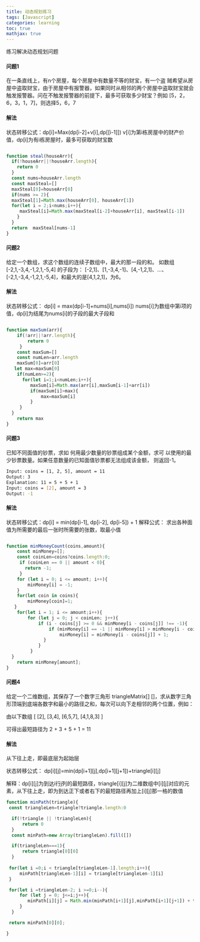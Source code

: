```yaml
---
title: 动态规划练习
tags: [Javascript]
categories: learning
toc: true
mathjax: true
---
```


练习解决动态规划问题

 <!-- more -->

#### 问题1

在一条直线上，有n个房屋，每个房屋中有数量不等的财宝，有一个盗 贼希望从房屋中盗取财宝，由于房屋中有报警器，如果同时从相邻的两个房屋中盗取财宝就会触发报警器。问在不触发报警器的前提下，最多可获取多少财宝？例如 [5，2，6，3，1，7]，则选择5，6，7


#### 解法

状态转移公式：dp[i]=Max(dp[i-2]+v[i],dp[[i-1]])
v[i]为第i栋房屋中的财产价值，dp[i]为有i栋房屋时，最多可获取的财宝数

``` js

function steal(houseArr){
  if(!houseArr||!houseArr.length){
    return 0
  }
  const nums=houseArr.length
  const maxSteal=[]
  maxSteal[0]=houseArr[0]
  if(nums >= 2){
  maxSteal[1]=Math.max(houseArr[0], houseArr[1])
  for(let i = 2;i<nums;i++){
     maxSteal[i]=Math.max(maxSteal[i-2]+houseArr[i], maxSteal[i-1])  
    }
  }
  return  maxSteal[nums-1]
}

```

#### 问题2

给定一个数组，求这个数组的连续子数组中，最大的那一段的和。
如数组[-2,1,-3,4,-1,2,1,-5,4] 的子段为：
[-2,1]、[1,-3,4,-1]、[4,-1,2,1]、...、[-2,1,-3,4,-1,2,1,-5,4]，和最大的是[4,1,2,1]，为6。

#### 解法

状态转移公式： dp[i] = max(dp[i-1]+nums[i],nums[i])
nums[i]为数组中第i项的值，dp[i]为结尾为nums[i]的子段的最大子段和

``` js

function maxSum(arr){
    if(!arr||!arr.length){
        return 0
     }
    const maxSum=[]
    const numLen=arr.length
    maxSum[0]=arr[0]
   let max=maxSum[0]
    if(numLen>=2){
      for(let i=1;i<numLen;i++){
         maxSum[i]=Math.max(arr[i],maxSum[i-1]+arr[i])
         if(maxSum[i]>max){
             max=maxSum[i]
         }
     }
  }
    return max
}

```

#### 问题3
已知不同面值的钞票，求如 何用最少数量的钞票组成某个金额，求可 以使用的最少钞票数量。如果任意数量的已知面值钞票都无法组成该金额， 则返回-1。

``` bash
Input: coins = [1, 2, 5], amount = 11
Output: 3 
Explanation: 11 = 5 + 5 + 1
Input: coins = [2], amount = 3
Output: -1

```


#### 解法

状态转移公式：dp[i] = min(dp[i-1], dp[i-2], dp[i-5]) + 1
解释公式： 求出各种面值为所需要的最后一张时所需要的张数，取最小值

``` js

function minMoneyCount(coins,amount){
    const minMoney=[];
    const coinLen=coins?coins.length:0;
     if (coinLen == 0 || amount < 0){
       return -1;
     }
    for (let i = 0; i <= amount; i++){
        minMoney[i] = -1;
    }
    for(let coin in coins){
        minMoney[coin]=1;
   }
    for(let i = 1; i <= amount;i++){
        for (let j = 0; j < coinLen; j++){
            if (i - coins[j] >= 0 && minMoney[i - coins[j]] !== -1){
                if (minMoney[i] == -1 || minMoney[i] > minMoney[i - coins[j]] + 1){
                    minMoney[i] = minMoney[i - coins[j]] + 1;
              }
            }
         }
  }
    return minMoney[amount];
}


```

#### 问题4
给定一个二维数组，其保存了一个数字三角形 triangleMatrix[] []，求从数字三角形顶端到底端各数字和最小的路径之和，每次可以向下走相邻的两个位置，例如：

由以下数组
[
[2],
[3,4],
[6,5,7],
[4,1,8,3]
]

可得出最短路径为 2 + 3 + 5 + 1 = 11

#### 解法

从下往上走，即最底层为起始层

状态转移公式： dp[i][j]=min(dp[i+1][j],dp[i+1][j+1])+triangle[i][j]

解释：dp[i][j]为到达i行j列的最短路径，triangle[i][j]为二维数组中[i][j]对应的元素，从下往上走，即为到达正下或者右下的最短路径再加上[i][j]那一格的数值

``` js
function minPath(triangle){
 const triangleLen=triangle?triangle.length:0

  if(!triangle || !triangleLen){
      return 0
  }
  const minPath=new Array(triangleLen).fill([])

  if(triangleLen===1){
      return triangle[0][0]
  }
 
 for(let i =0;i < triangle[triangleLen-1].length;i++){
     minPath[triangleLen-1][i] = triangle[triangleLen-1][i]
 }

 for(let i =triangleLen-2; i >=0;i--){
     for (let j = 0; j<=i;j++){
        minPath[i][j] = Math.min(minPath[i+1][j],minPath[i+1][j+1]) + triangle[i][j];
     }
  }

 return minPath[0][0];

}

```